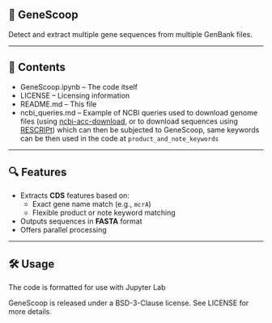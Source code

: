 ## 🧬 GeneScoop

Detect and extract multiple gene sequences from multiple GenBank files.

---

## 📂 Contents

- GeneScoop.ipynb – The code itself
- LICENSE – Licensing information  
- README.md – This file
- ncbi_queries.md – Example of NCBI queries used to download genome files (using [ncbi-acc-download](https://github.com/kblin/ncbi-acc-download), or to download sequences using [RESCRIPt](https://github.com/bokulich-lab/RESCRIPt)) which can then be subjected to GeneScoop, same keywords can be then used in the code at `product_and_note_keywords`

---

## 🔍 Features

- Extracts **CDS** features based on:
  - Exact gene name match (e.g., `mcrA`)
  - Flexible product or note keyword matching
- Outputs sequences in **FASTA** format
- Offers parallel processing

---

## 🛠️ Usage

The code is formatted for use with Jupyter Lab

GeneScoop is released under a BSD-3-Clause license. See LICENSE for more details.
